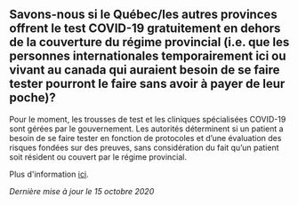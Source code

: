 ## Savons-nous si le Québec/les autres provinces offrent le test COVID-19 gratuitement en dehors de la couverture du régime provincial (i.e. que les personnes internationales temporairement ici ou vivant au canada qui auraient besoin de se faire tester pourront le faire sans avoir à payer de leur poche)?

Pour le moment, les trousses de test et les cliniques spécialisées COVID-19 sont gérées par le gouvernement. Les autorités déterminent si un patient a besoin de se faire tester en fonction de protocoles et d’une évaluation des risques fondées sur des preuves, sans considération du fait qu’un patient soit résident ou couvert par le régime provincial.

Plus d'information [ici](https://covid19.dialogue.co/#/).

_Dernière mise à jour le 15 octobre 2020_
